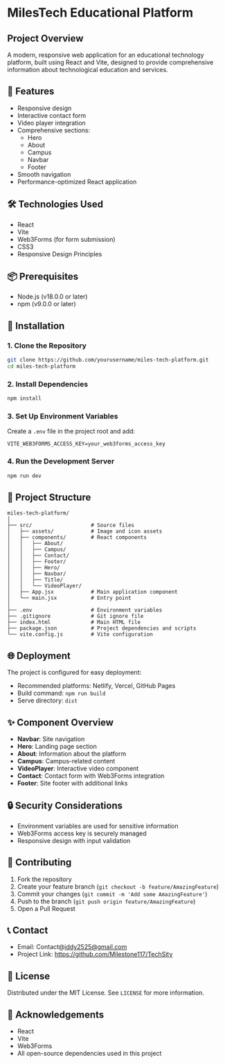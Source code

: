 # MilesTech Educational Platform

## Project Overview
A modern, responsive web application for an educational technology platform, built using React and Vite, designed to provide comprehensive information about technological education and services.

## 🚀 Features
- Responsive design
- Interactive contact form
- Video player integration
- Comprehensive sections:
  - Hero
  - About
  - Campus
  - Navbar
  - Footer
- Smooth navigation
- Performance-optimized React application

## 🛠 Technologies Used
- React
- Vite
- Web3Forms (for form submission)
- CSS3
- Responsive Design Principles

## 📦 Prerequisites
- Node.js (v18.0.0 or later)
- npm (v9.0.0 or later)

## 🔧 Installation

### 1. Clone the Repository
```bash
git clone https://github.com/yourusername/miles-tech-platform.git
cd miles-tech-platform
```

### 2. Install Dependencies
```bash
npm install
```

### 3. Set Up Environment Variables
Create a `.env` file in the project root and add:
```
VITE_WEB3FORMS_ACCESS_KEY=your_web3forms_access_key
```

### 4. Run the Development Server
```bash
npm run dev
```

## 📂 Project Structure
```
miles-tech-platform/
│
├── src/                   # Source files
│   ├── assets/            # Image and icon assets
│   ├── components/        # React components
│   │   ├── About/
│   │   ├── Campus/
│   │   ├── Contact/
│   │   ├── Footer/
│   │   ├── Hero/
│   │   ├── Navbar/
│   │   ├── Title/
│   │   └── VideoPlayer/
│   ├── App.jsx            # Main application component
│   └── main.jsx           # Entry point
│
├── .env                   # Environment variables
├── .gitignore             # Git ignore file
├── index.html             # Main HTML file
├── package.json           # Project dependencies and scripts
└── vite.config.js         # Vite configuration
```

## 🌐 Deployment
The project is configured for easy deployment:
- Recommended platforms: Netlify, Vercel, GitHub Pages
- Build command: `npm run build`
- Serve directory: `dist`

## ✨ Component Overview
- **Navbar**: Site navigation
- **Hero**: Landing page section
- **About**: Information about the platform
- **Campus**: Campus-related content
- **VideoPlayer**: Interactive video component
- **Contact**: Contact form with Web3Forms integration
- **Footer**: Site footer with additional links

## 🔒 Security Considerations
- Environment variables are used for sensitive information
- Web3Forms access key is securely managed
- Responsive design with input validation

## 🤝 Contributing
1. Fork the repository
2. Create your feature branch (`git checkout -b feature/AmazingFeature`)
3. Commit your changes (`git commit -m 'Add some AmazingFeature'`)
4. Push to the branch (`git push origin feature/AmazingFeature`)
5. Open a Pull Request

## 📞 Contact
- Email: Contact@iddy2525@gmail.com
- Project Link: https://github.com/Milestone117/TechSity

## 📜 License
Distributed under the MIT License. See `LICENSE` for more information.

## 🙏 Acknowledgements
- React
- Vite
- Web3Forms
- All open-source dependencies used in this project
